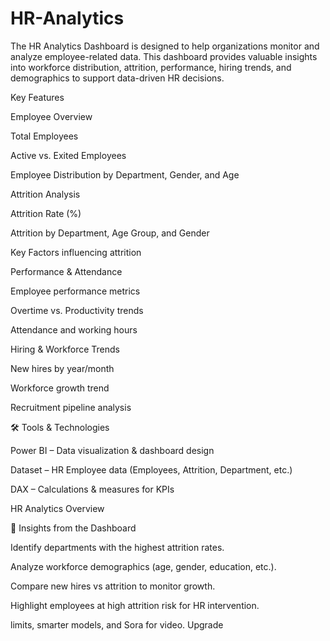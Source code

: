 # HR-Analytics
The HR Analytics Dashboard is designed to help organizations monitor and analyze employee-related data.
This dashboard provides valuable insights into workforce distribution, attrition, performance, hiring trends, and demographics to support data-driven HR decisions.

Key Features

Employee Overview

Total Employees

Active vs. Exited Employees

Employee Distribution by Department, Gender, and Age

Attrition Analysis

Attrition Rate (%)

Attrition by Department, Age Group, and Gender

Key Factors influencing attrition

Performance & Attendance

Employee performance metrics

Overtime vs. Productivity trends

Attendance and working hours

Hiring & Workforce Trends

New hires by year/month

Workforce growth trend

Recruitment pipeline analysis

🛠️ Tools & Technologies

Power BI – Data visualization & dashboard design

Dataset – HR Employee data (Employees, Attrition, Department, etc.)

DAX – Calculations & measures for KPIs

HR Analytics Overview

📌 Insights from the Dashboard

Identify departments with the highest attrition rates.

Analyze workforce demographics (age, gender, education, etc.).

Compare new hires vs attrition to monitor growth.

Highlight employees at high attrition risk for HR intervention.

 limits, smarter models, and Sora for video.
Upgrade
